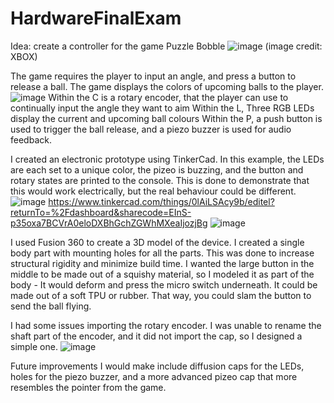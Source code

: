 # HardwareFinalExam

Idea: create a controller for the game Puzzle Bobble
![image](https://github.com/user-attachments/assets/e3b9d1cc-d5ed-4e1f-b7f3-95d4f6627893)
(image credit: XBOX)

The game requires the player to input an angle, and press a button to release a ball. The game displays the colors of upcoming balls to the player.
![image](https://github.com/user-attachments/assets/8d05beb4-871d-43c4-b640-bf8eeb892bc9)
Within the C is a rotary encoder, that the player can use to continually input the angle they want to aim
Within the L, Three RGB LEDs display the current and upcoming ball colours
Within the P, a push button is used to trigger the ball release, and a piezo buzzer is used for audio feedback.

I created an electronic prototype using TinkerCad. In this example, the LEDs are each set to a unique color, the pizeo is buzzing, and the button and rotary states are printed to the console. This is done to demonstrate that this would work electrically, but the real behaviour could be different.
![image](https://github.com/user-attachments/assets/18b8d9db-7dd7-40d1-839b-b3d83ce749f4)
https://www.tinkercad.com/things/0lAiLSAcy9b/editel?returnTo=%2Fdashboard&sharecode=EInS-p35oxa7BCVrA0eloDXBhGchZGWhMXeaIjozjBg
![image](https://github.com/user-attachments/assets/b4ced56e-dc0c-49f1-894e-8af54c81fba1)


I used Fusion 360 to create a 3D model of the device. I created a single body part with mounting holes for all the parts. This was done to increase structural rigidity and minimize build time. 
I wanted the large button in the middle to be made out of a squishy material, so I modeled it as part of the body - It would deform and press the micro switch underneath. It could be made out of a soft TPU or rubber. That way, you could slam the button to send the ball flying.

I had some issues importing the rotary encoder. I was unable to rename the shaft part of the encoder, and it did not import the cap, so I designed a simple one.
![image](https://github.com/user-attachments/assets/ad7d5507-8134-499f-8b82-899fb243623f)

Future improvements I would make include diffusion caps for the LEDs, holes for the piezo buzzer, and a more advanced pizeo cap that more resembles the pointer from the game.
